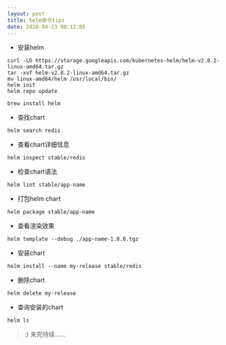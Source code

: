```yaml
---
layout: post
title: helm命令tips
date: 2020-04-23 00:12:05
---
```


- 安装helm

```
curl -LO https://storage.googleapis.com/kubernetes-helm/helm-v2.8.2-linux-amd64.tar.gz
tar -xvf helm-v2.8.2-linux-amd64.tar.gz
mv linux-amd64/helm /usr/local/bin/
helm init
helm repo update

brew install helm
```

- 查找chart

```
helm search redis
```

- 查看chart详细信息

```
helm inspect stable/redis
```

- 检查chart语法

```
helm lint stable/app-name
```

- 打包helm chart

```
helm package stable/app-name
```

- 查看渲染效果

```
helm template --debug ./app-name-1.0.0.tgz
```

- 安装chart

```
helm install --name my-release stable/redis
```

- 删除chart

```
helm delete my-release
```

- 查询安装的chart

```
helm ls
```

> :) 未完待续......
